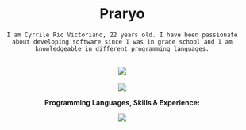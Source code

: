 <div align="center">
<h1>Praryo</h1>
<code>I am Cyrrile Ric Victoriano, 22 years old. I have been passionate about developing software since I was in grade school and I am knowledgeable in different programming languages.</code>

## <picture><img src="https://user-images.githubusercontent.com/74038190/242390524-0c7eb6ed-663b-4ce4-bfbd-18239a38ba1b.gif"></picture>

![](https://komarev.com/ghpvc/?username=praryo&color=11116f&style=for-the-badge)

<b>Programming Languages, Skills & Experience:</b>

<p>
    <a href="https://skillicons.dev">
        <img src="https://skillicons.dev/icons?i=au,autocad,azure,aws,bootstrap,c,cs,cpp,cloudflare,codepen,css,discord,bots,docker,dotnet,eclipse,git,github,githubactions,gitlab,grafana,html,instagram,java,js,jquery,laravel,linkedin,linux,lua,mysql,nginx,nodejs,php,py,regex,replit,sass,stackoverflow,svg,tailwind,twitter,ts,vercel,visualstudio,vscode" />
    </a>
</p>
</div>

<!--
**Praryo/Praryo** is a ✨ _special_ ✨ repository because its `README.md` (this file) appears on your GitHub profile.

Here are some ideas to get you started:

- 🔭 I’m currently working on ...
- 🌱 I’m currently learning ...
- 👯 I’m looking to collaborate on ...
- 🤔 I’m looking for help with ...
- 💬 Ask me about ...
- 📫 How to reach me: ...
- 😄 Pronouns: ...
- ⚡ Fun fact: ...
-->
